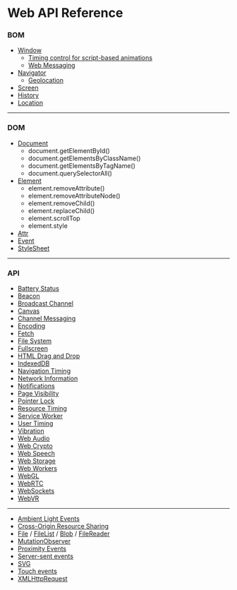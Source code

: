# Web API Reference

### BOM
* [Window](https://developer.mozilla.org/en-US/docs/Web/API/Window)
  * [Timing control for script-based animations](https://developer.mozilla.org/en-US/docs/Web/API/window/requestAnimationFrame)
  * [Web Messaging](https://developer.mozilla.org/en-US/docs/Web/API/Window/postMessage)
* [Navigator](https://developer.mozilla.org/en-US/docs/Web/API/Navigator)
  * [Geolocation](https://developer.mozilla.org/en-US/docs/Web/API/Geolocation)
* [Screen](https://developer.mozilla.org/en-US/docs/Web/API/Screen)
* [History](https://developer.mozilla.org/en-US/docs/Web/API/History)
* [Location](https://developer.mozilla.org/en-US/docs/Web/API/Location)

***

### DOM
* [Document](https://developer.mozilla.org/en-US/docs/Web/API/Document)
  * document.getElementById()
  * document.getElementsByClassName()
  * document.getElementsByTagName()
  * document.querySelectorAll()
* [Element](https://developer.mozilla.org/en-US/docs/Web/API/Element)
  * element.removeAttribute()
  * element.removeAttributeNode()
  * element.removeChild()
  * element.replaceChild()
  * element.scrollTop
  * element.style
* [Attr](https://developer.mozilla.org/en-US/docs/Web/API/Attr)
* [Event](https://developer.mozilla.org/en-US/docs/Web/API/Event)
* [StyleSheet](https://developer.mozilla.org/en-US/docs/Web/API/StyleSheet)

***

### API
* [Battery Status](https://developer.mozilla.org/en-US/docs/Web/API/Battery_Status_API)
* [Beacon](https://developer.mozilla.org/en-US/docs/Web/API/Beacon_API)
* [Broadcast Channel](https://developer.mozilla.org/en-US/docs/Web/API/Broadcast_Channel_API)
* [Canvas](https://developer.mozilla.org/en-US/docs/Web/API/Canvas_API)
* [Channel Messaging](https://developer.mozilla.org/en-US/docs/Web/API/Channel_Messaging_API)
* [Encoding](https://developer.mozilla.org/en-US/docs/Web/API/Encoding_API)
* [Fetch](https://developer.mozilla.org/en-US/docs/Web/API/Fetch_API)
* [File System](https://developer.mozilla.org/en-US/docs/Web/API/File_System_API)
* [Fullscreen](https://developer.mozilla.org/en-US/docs/Web/API/Fullscreen_API)
* [HTML Drag and Drop](https://developer.mozilla.org/en-US/docs/Web/API/HTML_Drag_and_Drop_API)
* [IndexedDB](https://developer.mozilla.org/en-US/docs/Web/API/IndexedDB_API)
* [Navigation Timing](https://developer.mozilla.org/en-US/docs/Web/API/Navigation_timing_API)
* [Network Information](https://developer.mozilla.org/en-US/docs/Web/API/Network_Information_API)
* [Notifications](https://developer.mozilla.org/en-US/docs/Web/API/Notifications_API)
* [Page Visibility](https://developer.mozilla.org/en-US/docs/Web/API/Page_Visibility_API)
* [Pointer Lock](https://developer.mozilla.org/en-US/docs/Web/API/Pointer_Lock_API)
* [Resource Timing](https://developer.mozilla.org/en-US/docs/Web/API/Resource_Timing_API)
* [Service Worker](https://developer.mozilla.org/en-US/docs/Web/API/Service_Worker_API)
* [User Timing ](https://developer.mozilla.org/en-US/docs/Web/API/User_Timing_API)
* [Vibration](https://developer.mozilla.org/en-US/docs/Web/API/Vibration_API)
* [Web Audio](https://developer.mozilla.org/en-US/docs/Web/API/Web_Audio_API)
* [Web Crypto](https://developer.mozilla.org/en-US/docs/Web/API/Web_Crypto_API)
* [Web Speech](https://developer.mozilla.org/en-US/docs/Web/API/Web_Speech_API)
* [Web Storage](https://developer.mozilla.org/en-US/docs/Web/API/Web_Storage_API)
* [Web Workers](https://developer.mozilla.org/en-US/docs/Web/API/Web_Workers_API)
* [WebGL](https://developer.mozilla.org/en-US/docs/Web/API/WebGL_API)
* [WebRTC](https://developer.mozilla.org/en-US/docs/Web/API/WebRTC_API)
* [WebSockets](https://developer.mozilla.org/en-US/docs/Web/API/WebSockets_API)
* [WebVR](https://developer.mozilla.org/en-US/docs/Web/API/WebVR_API)

***

* [Ambient Light Events](https://developer.mozilla.org/en-US/docs/Web/API/Ambient_Light_Events)
* [Cross-Origin Resource Sharing](https://developer.mozilla.org/en-US/docs/Web/HTTP/Access_control_CORS)
* [File](https://developer.mozilla.org/en-US/docs/Web/API/File) / [FileList](https://developer.mozilla.org/en-US/docs/Web/API/FileList) / [Blob](https://developer.mozilla.org/en-US/docs/Web/API/Blob) / [FileReader](https://developer.mozilla.org/en-US/docs/Web/API/FileReader)
* [MutationObserver](https://developer.mozilla.org/en-US/docs/Web/API/MutationObserver)
* [Proximity Events](https://developer.mozilla.org/en-US/docs/Web/API/Proximity_Events)
* [Server-sent events](https://developer.mozilla.org/en-US/docs/Web/API/Server-sent_events)
* [SVG](https://developer.mozilla.org/en-US/docs/Web/SVG)
* [Touch events](https://developer.mozilla.org/en-US/docs/Web/API/Touch_events)
* [XMLHttpRequest](https://developer.mozilla.org/en-US/docs/Web/API/XMLHttpRequest)
